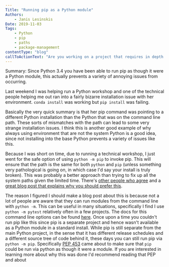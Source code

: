 ```yaml
---
Title: "Running pip as a Python module"
Authors:
    - Janis Lesinskis
Date: 2019-11-03
Tags: 
    - Python
    - pip
    - paths
    - package-management
contentType: "blog"
callToActionText: "Are you working on a project that requires in depth knowledge of Python? Get in touch today."
---
```


Summary: Since Python 3.4 you have been able to run pip as though it were a Python module, this actually prevents a variety of annoying issues from occurring.

<!-- end excerpt -->

Last weekend I was helping run a Python workshop and one of the technical people helping me out ran into a fairly bizarre installation issue with her environment.
`conda install` was working but `pip install` was failing.

Basically the very quick summary is that her pip command was pointing to a different Python installation than the Python that was on the command line path. These sorts of mismatches with the path can lead to some very strange installation issues. I think this is another good example of why always using environment that are not the system Python is a good idea, since not installing into the base Python prevents a variety of issues like this.

Because I was short on time, due to running a technical workshop, I just went for the safe option of using `python -m pip` to invoke pip. This will ensure that the path is the same for both `python` and `pip` (unless something very pathological is going on, in which case I'd say your install is truly broken).
This was probably a better approach than trying to fix up all the system paths given the limited time.
There's [other people who agree](https://github.com/pypa/warehouse/issues/1563) and a [great blog post that explains why you should prefer this](https://snarky.ca/why-you-should-use-python-m-pip/).

The reason I figured I should make a blog post about this is because not a lot of people are aware that they can run modules from the command line with `python -m`.
This can be useful in many situations, specifically I find I use `python -m pytest` relatively often in a few projects.
The docs for this command line options can be found [here](https://docs.python.org/3/using/cmdline.html#cmdoption-m).
Once upon a time you couldn't run pip like this since pip is a separate project and hence wasn't available as a Python module in a standard install.
While pip is still separate from the main Python project, in the sense that it has different release schedules and a different source tree of code behind it, these days you can still run pip via `python -m pip`.
Specifically [PEP 453](https://www.python.org/dev/peps/pep-0453/) came about to make sure that `pip` could be run via python as though it were a module.
If you are interested in learning more about why this was done I'd recommend reading that PEP and about 
